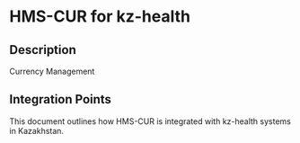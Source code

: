 # HMS-CUR for kz-health

## Description

Currency Management

## Integration Points

This document outlines how HMS-CUR is integrated with kz-health systems in Kazakhstan.
